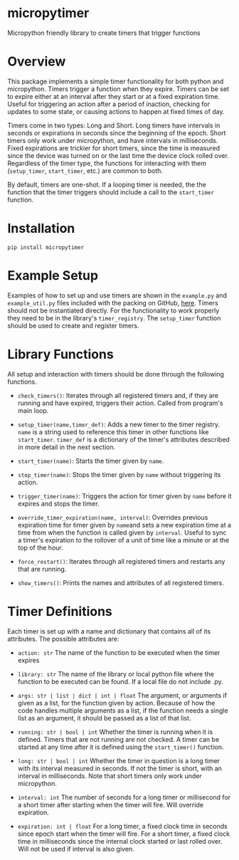 # micropytimer

Micropython friendly library to create timers that trigger functions

# Overview

This package implements a simple timer functionality for both python and micropython. Timers trigger a function when they expire. Timers can be set to expire either at an interval after they start or at a fixed expiration time. Useful for triggering an action after a period of inaction, checking for updates to some state, or causing actions to happen at fixed times of day.

Timers come in two types: Long and Short. Long timers have intervals in seconds or expirations in seconds since the beginning of the epoch. Short timers only work under micropython, and have intervals in milliseconds. Fixed expirations are trickier for short timers, since the time is measured since the device was turned on or the last time the device clock rolled over. Regardless of the timer type, the functions for interacting with them (``setup_timer``, ``start_timer``, etc.) are common to both.

By default, timers are one-shot. If a looping timer is needed, the the function that the timer triggers should include a call to the ``start_timer`` function.

# Installation

``pip install micropytimer``

# Example Setup

Examples of how to set up and use timers are shown in the ``example.py`` and ``example_util.py`` files included with the packing on GitHub, [here](https://github.com/goodeb/micropytimer). Timers should not be instantiated directly. For the functionality to work properly they need to be in the library's ``timer_registry``.  The ``setup_timer``  function should be used to create and register timers.

# Library Functions

All setup and interaction with timers should be done through the following functions.

* ``check_timers()``: Iterates through all registered timers and, if they are running and have expired, triggers their action. Called from program's main loop.

* ``setup_timer(name,timer_def)``: Adds a new timer to the timer registry. ``name`` is a string used to reference this timer in other functions like ``start_timer``. ``timer_def``  is a dictionary of the timer's attributes described in more detail in the next section.

* ``start_timer(name)``: Starts the timer given by ``name``.

* ``stop_timer(name)``: Stops the timer given by ``name`` without triggering its action.

* ``trigger_timer(name)``: Triggers the action for timer given by ``name`` before it expires and stops the timer.

* ``override_timer_expiration(name, interval)``: Overrides previous expiration time for timer given by ``name``and sets a new expiration time at a time from when the function is called given by ``interval``. Useful to sync a timer's expiration to the rollover of a unit of time like a minute or at the top of the hour.

* ``force_restart()``: Iterates through all registered timers and restarts any that are running.

* ``show_timers()``: Prints the names and attributes of all registered timers.

# Timer Definitions

Each timer is set up with a name and dictionary that contains all of its attributes. The possible attributes are:

* ``action: str`` The name of the function to be executed when the timer expires

* ``library: str`` The name of the library or local python file where the function to be executed can be found. If a local file do not include .py.

* ``args: str | list | dict | int | float`` The argument, or arguments if given as a list, for the function given by action. Because of how the code handles multiple arguments as a list, if the function needs a single list as an argument, it should be passed as a list of that list.

* ``running: str | bool | int`` Whether the timer is running when it is defined. Timers that are not running are not checked. A timer can be started at any time after it is defined using the ``start_timer()`` function.

* ``long: str | bool | int`` Whether the timer in question is a long timer with its interval measured in seconds. If not the timer is short, with an interval in milliseconds. Note that short timers only work under micropython.

+ ``interval: int`` The number of seconds for a long timer or millisecond for a short timer after starting when the timer will fire. Will override expiration.

* ``expiration: int | float`` For a long timer, a fixed clock time in seconds since epoch start when the timer will fire. For a short timer, a fixed clock time in milliseconds since the internal clock started or last rolled over. Will not be used if interval is also given.

